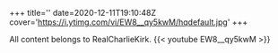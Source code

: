 +++
title=''
date=2020-12-11T19:10:48Z
cover='https://i.ytimg.com/vi/EW8__qy5kwM/hqdefault.jpg'
+++

All content belongs to RealCharlieKirk.
{{< youtube EW8__qy5kwM >}}

